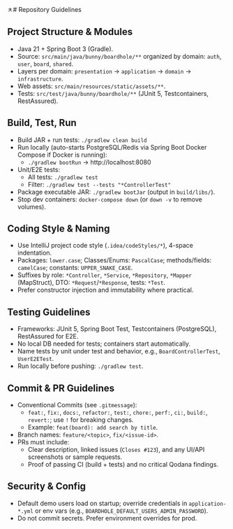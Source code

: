 ㅊ# Repository Guidelines

## Project Structure & Modules

- Java 21 + Spring Boot 3 (Gradle).
- Source: `src/main/java/bunny/boardhole/**` organized by domain: `auth`, `user`, `board`, `shared`.
- Layers per domain: `presentation` → `application` → `domain` → `infrastructure`.
- Web assets: `src/main/resources/static/assets/**`.
- Tests: `src/test/java/bunny/boardhole/**` (JUnit 5, Testcontainers, RestAssured).

## Build, Test, Run

- Build JAR + run tests: `./gradlew clean build`
- Run locally (auto-starts PostgreSQL/Redis via Spring Boot Docker Compose if Docker is running):
    - `./gradlew bootRun` → http://localhost:8080
- Unit/E2E tests:
    - All tests: `./gradlew test`
    - Filter: `./gradlew test --tests "*ControllerTest"`
- Package executable JAR: `./gradlew bootJar` (output in `build/libs/`).
- Stop dev containers: `docker-compose down` (or `down -v` to remove volumes).

## Coding Style & Naming

- Use IntelliJ project code style (`.idea/codeStyles/*`), 4-space indentation.
- Packages: `lower.case`; Classes/Enums: `PascalCase`; methods/fields: `camelCase`; constants: `UPPER_SNAKE_CASE`.
- Suffixes by role: `*Controller`, `*Service`, `*Repository`, `*Mapper` (MapStruct), DTO: `*Request`/`*Response`, tests:
  `*Test`.
- Prefer constructor injection and immutability where practical.

## Testing Guidelines

- Frameworks: JUnit 5, Spring Boot Test, Testcontainers (PostgreSQL), RestAssured for E2E.
- No local DB needed for tests; containers start automatically.
- Name tests by unit under test and behavior, e.g., `BoardControllerTest`, `UserE2ETest`.
- Run locally before pushing: `./gradlew test`.

## Commit & PR Guidelines

- Conventional Commits (see `.gitmessage`):
    - `feat:`, `fix:`, `docs:`, `refactor:`, `test:`, `chore:`, `perf:`, `ci:`, `build:`, `revert:`; use `!` for
      breaking changes.
    - Example: `feat(board): add search by title`.
- Branch names: `feature/<topic>`, `fix/<issue-id>`.
- PRs must include:
    - Clear description, linked issues (`Closes #123`), and any UI/API screenshots or sample requests.
    - Proof of passing CI (build + tests) and no critical Qodana findings.

## Security & Config

- Default demo users load on startup; override credentials in `application-*.yml` or env vars (e.g.,
  `BOARDHOLE_DEFAULT_USERS_ADMIN_PASSWORD`).
- Do not commit secrets. Prefer environment overrides for prod.
